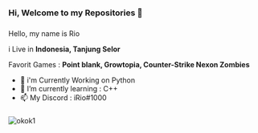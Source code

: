 ### Hi, Welcome to my Repositories 👋

###
Hello, my name is Rio

i Live in **Indonesia, Tanjung Selor**

Favorit Games : **Point blank, Growtopia, Counter-Strike Nexon Zombies**
- 🔭 i'm Currently Working on Python
- 🌱 I’m currently learning : C++
- 📫 My Discord : iRio#1000
###
![okok1](https://user-images.githubusercontent.com/68218339/120883286-f0febc00-c60e-11eb-94a5-88a52e4a894d.gif)
